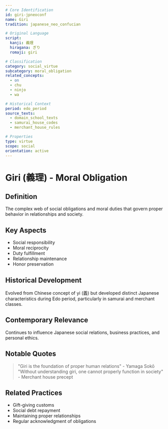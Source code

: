 ```yaml
---
# Core Identification
id: giri-jpneoconf
name: Giri
tradition: japanese_neo_confucian

# Original Language
script:
  kanji: 義理
  hiragana: ぎり
  romaji: giri

# Classification
category: social_virtue
subcategory: moral_obligation
related_concepts:
  - on
  - chu
  - ninjo
  - wa

# Historical Context
period: edo_period
source_texts:
  - domain_school_texts
  - samurai_house_codes
  - merchant_house_rules

# Properties
type: virtue
scope: social
orientation: active
---
```


# Giri (義理) - Moral Obligation

## Definition
The complex web of social obligations and moral duties that govern proper behavior in relationships and society.

## Key Aspects
- Social responsibility
- Moral reciprocity
- Duty fulfillment
- Relationship maintenance
- Honor preservation

## Historical Development
Evolved from Chinese concept of yi (義) but developed distinct Japanese characteristics during Edo period, particularly in samurai and merchant classes.

## Contemporary Relevance
Continues to influence Japanese social relations, business practices, and personal ethics.

## Notable Quotes
> "Giri is the foundation of proper human relations" - Yamaga Sokō
> "Without understanding giri, one cannot properly function in society" - Merchant house precept

## Related Practices
- Gift-giving customs
- Social debt repayment
- Maintaining proper relationships
- Regular acknowledgment of obligations
